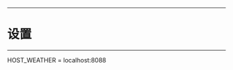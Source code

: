************************************
# 设置
************************************
HOST_WEATHER = localhost:8088
